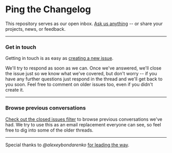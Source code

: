 # Ping the Changelog

This repository serves as our open inbox. [Ask us anything](../../issues/new) -- or share your projects, news, or feedback.

---

### Get in touch

Getting in touch is as easy as [creating a new issue](../../issues/new).

We'll try to respond as soon as we can. Once we've answered, we'll close the issue just so we know what we've covered, but don't worry -- if you have any further questions just respond in the thread and we'll get back to you soon. Feel free to comment on older issues too, even if you didn't create it.

---

### Browse previous conversations

[Check out the closed issues filter](../../issues?sort=created&directionÞsc&state=closed&page=1) to browse previous conversations we've had. We try to use this as an email replacement everyone can see, so feel free to dig into some of the older threads.

---

Special thanks to *@alexeybondarenko* [for leading the way](https://github.com/alexeybondarenko).
